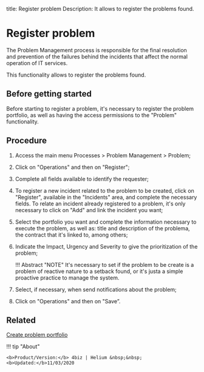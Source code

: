 title: Register problem
Description: It allows to register the problems found.
# Register problem


The Problem Management process is responsible for the final resolution and prevention of the failures behind the incidents that affect the normal operation of IT services.

This functionality allows to register the problems found.

Before getting started
----------------

Before starting to register a problem, it's necessary to register the
problem portfolio, as well as having the access permissions to the
"Problem" functionality.

Procedure
------------

1.  Access the main menu Processes \>
    Problem Management \> Problem;

2.  Click on "Operations" and then on "Register";

3.  Complete all fields available to identify the requester;

4.  To register a new incident related to the problem to be created, 
    click on "Register", available in the "Incidents" area, and
    complete the necessary fields. To relate an incident already 
    registered to a problem, it's only necessary to click on "Add" and 
    link the incident you want;

5.  Select the portfolio you want and complete the information necessary to
    execute the problem, as well as: title and description of the problema,
    the contract that it's linked to, among others;
    
6.  Indicate the Impact, Urgency and Severity to give the prioritization of the problem;    
    
    !!! Abstract "NOTE"
        It's necessary to set if the problem to be create is a problem of
        reactive nature to a setback found, or it's justa a simple proactive
        practice to manage the system.

7.  Select, if necessary, when send notifications about
    the problem;

8.  Click on "Operations" and then on "Save”.

Related
------------

[Create problem portfolio](/en-us/4biz-helium/processes/problem/configuration/problem-portfolio.html) 

!!! tip "About"

    <b>Product/Version:</b> 4biz | Helium &nbsp;&nbsp;
    <b>Updated:</b>11/03/2020
